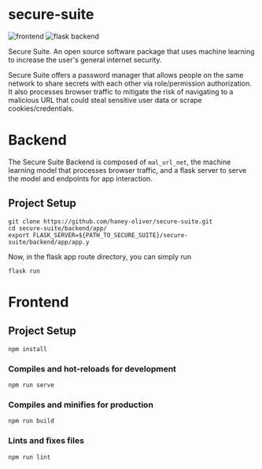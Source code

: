 # secure-suite
![frontend](https://github.com/haney-oliver/secure-suite/workflows/frontend/badge.svg) ![flask backend](https://github.com/haney-oliver/secure-suite/workflows/flask%20backend/badge.svg)

Secure Suite. An open source software package that uses machine learning to increase the user's general internet security.

Secure Suite offers a password manager that allows people on the same network to share secrets with each other via role/permission authorization. It also processes browser traffic to mitigate the risk of navigating to a malicious URL that could steal sensitive user data or scrape cookies/credentials.

# Backend
The Secure Suite Backend is composed of `mal_url_net`, the machine learning model that processes browser traffic, and a flask server to serve the model and endpoints for app interaction.

## Project Setup
```
git clone https://github.com/haney-oliver/secure-suite.git
cd secure-suite/backend/app/
export FLASK_SERVER=${PATH_TO_SECURE_SUITE}/secure-suite/backend/app/app.y
```

Now, in the flask app route directory, you can simply run
```
flask run
```

# Frontend

## Project Setup
```
npm install
```

### Compiles and hot-reloads for development
```
npm run serve
```

### Compiles and minifies for production
```
npm run build
```

### Lints and fixes files
```
npm run lint
```
